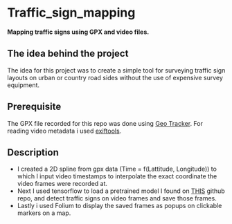 # Traffic_sign_mapping

**Mapping traffic signs using GPX and video files.**
## The idea behind the project
The idea for this project was to create a simple tool for surveying traffic sign layouts on urban or country road sides without the use of expensive survey equipment. 

## Prerequisite
The GPX file recorded for this repo was done using [Geo Tracker](https://play.google.com/store/apps/details?id=com.ilyabogdanovich.geotracker&hl=sr). 
For reading video metadata i used [exiftools](https://exiftool.org/).

## Description
* I created a 2D spline from gpx data (Time = f(Lattitude, Longitude)) to which I input video timestamps to interpolate the exact coordinate the video frames were recorded at. 
* Next I used tensorflow to load a pretrained model I found on [THIS](https://github.com/aarcosg/traffic-sign-detection) github repo, and detect traffic signs on video frames and save those frames.
* Lastly i used Folium to display the saved frames as popups on clickable markers on a map.  
